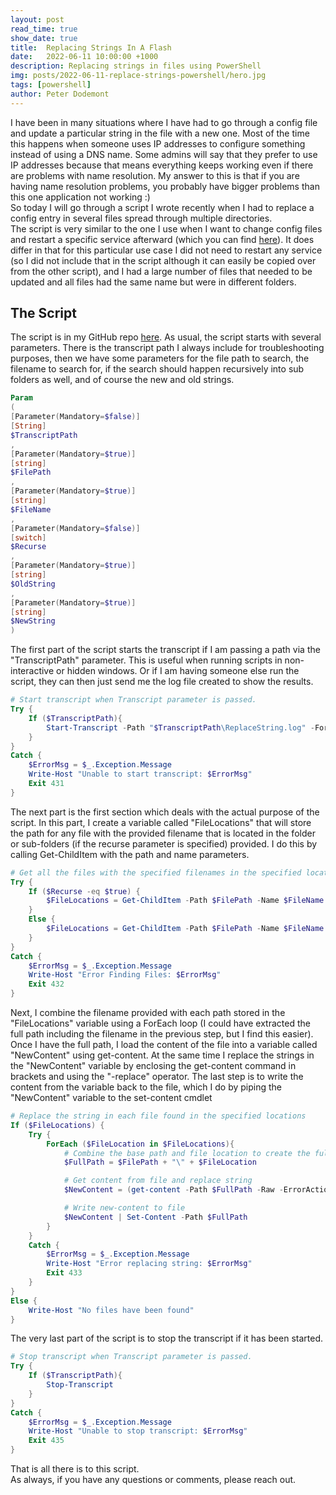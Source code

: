 ```yaml
---
layout: post
read_time: true
show_date: true
title:  Replacing Strings In A Flash
date:   2022-06-11 10:00:00 +1000
description: Replacing strings in files using PowerShell
img: posts/2022-06-11-replace-strings-powershell/hero.jpg
tags: [powershell]
author: Peter Dodemont
---
```

I have been in many situations where I have had to go through a config file and update a particular string in the file with a new one. Most of the time this happens when someone uses IP addresses to configure something instead of using a DNS name. Some admins will say that they prefer to use IP addresses because that means everything keeps working even if there are problems with name resolution. My answer to this is that if you are having name resolution problems, you probably have bigger problems than this one application not working :)  
So today I will go through a script I wrote recently when I had to replace a config entry in several files spread through multiple directories.  
The script is very similar to the one I use when I want to change config files and restart a specific service afterward (which you can find [here](\replace-and-restart.html)). It does differ in that for this particular use case I did not need to restart any service (so I did not include that in the script although it can easily be copied over from the other script), and I had a large number of files that needed to be updated and all files had the same name but were in different folders.

## The Script
The script is in my GitHub repo [here](https://github.com/Cyber-Unicorn-42/Scripts/tree/main/Misc).
As usual, the script starts with several parameters. There is the transcript path I always include for troubleshooting purposes, then we have some parameters for the file path to search, the filename to search for, if the search should happen recursively into sub folders as well, and of course the new and old strings.
```powershell
Param
(
[Parameter(Mandatory=$false)]
[String]
$TranscriptPath
,
[Parameter(Mandatory=$true)]
[string]
$FilePath
,
[Parameter(Mandatory=$true)]
[string]
$FileName
,
[Parameter(Mandatory=$false)]
[switch]
$Recurse
,
[Parameter(Mandatory=$true)]
[string]
$OldString
,
[Parameter(Mandatory=$true)]
[string]
$NewString
)
```

The first part of the script starts the transcript if I am passing a path via the "TranscriptPath" parameter. This is useful when running scripts in non-interactive or hidden windows. Or if I am having someone else run the script, they can then just send me the log file created to show the results.
```powershell
# Start transcript when Transcript parameter is passed.
Try {
    If ($TranscriptPath){
        Start-Transcript -Path "$TranscriptPath\ReplaceString.log" -Force
    }
}
Catch {
    $ErrorMsg = $_.Exception.Message
    Write-Host "Unable to start transcript: $ErrorMsg"
    Exit 431
}
```

The next part is the first section which deals with the actual purpose of the script. In this part, I create a variable called "FileLocations" that will store the path for any file with the provided filename that is located in the folder or sub-folders (if the recurse parameter is specified) provided. I do this by calling Get-ChildItem with the path and name parameters. 
```powershell
# Get all the files with the specified filenames in the specified location
Try {
    If ($Recurse -eq $true) {
        $FileLocations = Get-ChildItem -Path $FilePath -Name $FileName -Recurse
    }
    Else {
        $FileLocations = Get-ChildItem -Path $FilePath -Name $FileName
    }
}
Catch {
    $ErrorMsg = $_.Exception.Message
    Write-Host "Error Finding Files: $ErrorMsg"
    Exit 432
}
```

Next, I combine the filename provided with each path stored in the "FileLocations" variable using a ForEach loop (I could have extracted the full path including the filename in the previous step, but I find this easier).  
Once I have the full path, I load the content of the file into a variable called "NewContent" using get-content. At the same time I replace the strings in the "NewContent" variable by enclosing the get-content command in brackets and using the "-replace" operator.
The last step is to write the content from the variable back to the file, which I do by piping the "NewContent" variable to the set-content cmdlet
```powershell
# Replace the string in each file found in the specified locations
If ($FileLocations) {
    Try {
        ForEach ($FileLocation in $FileLocations){
            # Combine the base path and file location to create the full path
            $FullPath = $FilePath + "\" + $FileLocation

            # Get content from file and replace string
            $NewContent = (get-content -Path $FullPath -Raw -ErrorAction Stop) -replace $OldString,$NewString 

            # Write new-content to file
            $NewContent | Set-Content -Path $FullPath
        }
    }
    Catch {
        $ErrorMsg = $_.Exception.Message
        Write-Host "Error replacing string: $ErrorMsg"
        Exit 433
    }
}
Else {
    Write-Host "No files have been found"
}
```

The very last part of the script is to stop the transcript if it has been started.
```powershell
# Stop transcript when Transcript parameter is passed.
Try {
    If ($TranscriptPath){
        Stop-Transcript
    }
}
Catch {
    $ErrorMsg = $_.Exception.Message
    Write-Host "Unable to stop transcript: $ErrorMsg"
    Exit 435
}
```

That is all there is to this script.  
As always, if you have any questions or comments, please reach out.